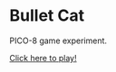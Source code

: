 # Bullet Cat

PICO-8 game experiment.

[Click here to play!](https://ulfsauer0815.github.io/pico8-bullet-cat)

